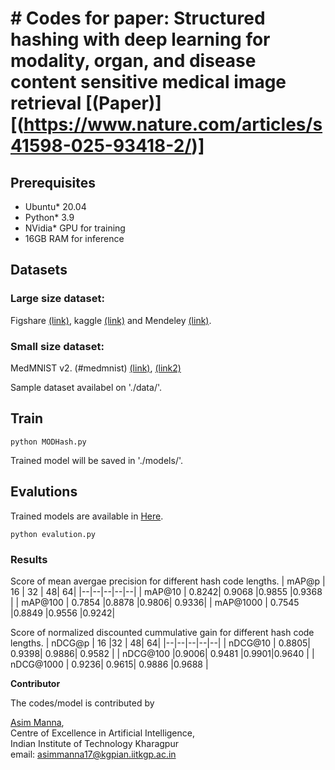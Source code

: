 # # Codes for paper:  Structured hashing with deep learning for modality, organ, and disease content sensitive medical image retrieval [(Paper)][(https://www.nature.com/articles/s41598-025-93418-2/)]


## Prerequisites
* Ubuntu\* 20.04
* Python\* 3.9
* NVidia\* GPU for training
* 16GB RAM for inference


## Datasets
### Large size dataset:
  Figshare [(link)](https://figshare.com/articles/dataset/brain_tumor_dataset/1512427/5), kaggle [(link)](https://www.kaggle.com/datasets/aryashah2k/breast-ultrasound-images-dataset) and Mendeley [(link)](https://data.mendeley.com/datasets/rscbjbr9sj/2).
### Small size dataset:
MedMNIST v2. (#medmnist) [(link)](https://zenodo.org/record/6496656), [(link2)](https://medmnist.com/)


Sample dataset availabel on './data/'.

## Train
```
python MODHash.py
```
Trained model will be saved in './models/'.

## Evalutions
Trained models are available in [Here](https://iitkgpacin-my.sharepoint.com/:f:/g/personal/asimmanna17_kgpian_iitkgp_ac_in/EhAbL4IyLiFFrkMdJbRIuHMBj8cHos1ThDWzZN-nrSRzeg?e=mx7o1N).
```
python evalution.py
```

### Results
Score of mean avergae precision for different hash code lengths.
| mAP@p |  16  |  32 | 48| 64|
|--|--|--|--|--|
| mAP@10 | 0.8242| 0.9068 |0.9855 |0.9368 |
| mAP@100 | 0.7854 |0.8878 |0.9806| 0.9336|
| mAP@1000 | 0.7545 |0.8849 |0.9556 |0.9242|

Score of normalized discounted cummulative gain for different hash code lengths.
| nDCG@p |  16  |32 | 48| 64|
|--|--|--|--|--|
| nDCG@10 | 0.8805| 0.9398| 0.9886| 0.9582 |
| nDCG@100 |0.9006| 0.9481 |0.9901|0.9640 |
| nDCG@1000 | 0.9236| 0.9615| 0.9886 |0.9688 |


**Contributor**

The codes/model is contributed  by

<a href="https://www.linkedin.com/in/asimmanna17/">Asim Manna</a>, </br>
Centre of Excellence in Artificial Intelligence, </br>
Indian Institute of Technology Kharagpur </br>
email: asimmanna17@kgpian.iitkgp.ac.in </br> 

